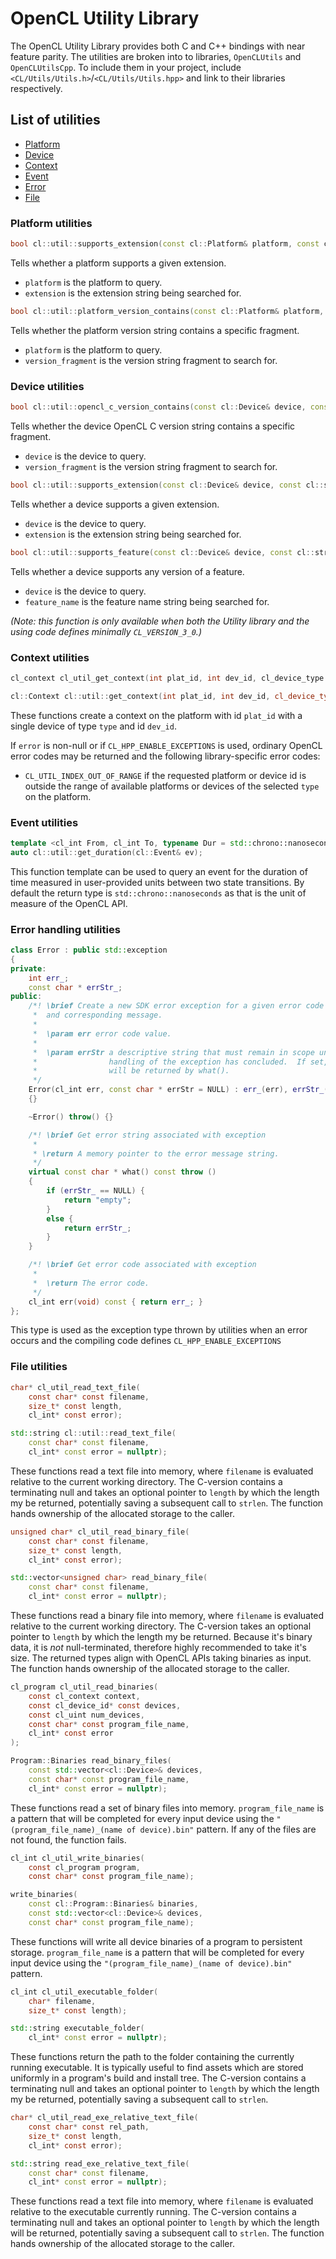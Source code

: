# OpenCL Utility Library

The OpenCL Utility Library provides both C and C++ bindings with near feature parity. The utilities are broken into to libraries, `OpenCLUtils` and `OpenCLUtilsCpp`. To include them in your project, include `<CL/Utils/Utils.h>`/`<CL/Utils/Utils.hpp>` and link to their libraries respectively.

## List of utilities

- [Platform](#platform-utilities)
- [Device](#device-utilities)
- [Context](#context-utilities)
- [Event](#event-utilities)
- [Error](#error-handling-utilities)
- [File](#file-utilities)

### Platform utilities

```c++
bool cl::util::supports_extension(const cl::Platform& platform, const cl::string& extension);
```
Tells whether a platform supports a given extension.
- `platform` is the platform to query.
- `extension` is the extension string being searched for.

```c++
bool cl::util::platform_version_contains(const cl::Platform& platform, const cl::string& version_fragment);
```
Tells whether the platform version string contains a specific fragment.
- `platform` is the platform to query.
- `version_fragment` is the version string fragment to search for.

### Device utilities

```c++
bool cl::util::opencl_c_version_contains(const cl::Device& device, const cl::string& version_fragment);
```
Tells whether the device OpenCL C version string contains a specific fragment.
- `device` is the device to query.
- `version_fragment` is the version string fragment to search for.

```c++
bool cl::util::supports_extension(const cl::Device& device, const cl::string& extension);
```
Tells whether a device supports a given extension.
- `device` is the device to query.
- `extension` is the extension string being searched for.

```c++
bool cl::util::supports_feature(const cl::Device& device, const cl::string& feature_name);
```
Tells whether a device supports any version of a feature.
- `device` is the device to query.
- `feature_name` is the feature name string being searched for.

_(Note: this function is only available when both the Utility library and the using code defines minimally `CL_VERSION_3_0`.)_
### Context utilities

```c
cl_context cl_util_get_context(int plat_id, int dev_id, cl_device_type type, cl_int* error);
```
```c++
cl::Context cl::util::get_context(int plat_id, int dev_id, cl_device_type type, cl_int* error = nullptr);
```

These functions create a context on the platform with id `plat_id` with a single device of type `type` and id `dev_id`.

If `error` is non-null or if `CL_HPP_ENABLE_EXCEPTIONS` is used, ordinary OpenCL error codes may be returned and the following library-specific error codes:

- `CL_UTIL_INDEX_OUT_OF_RANGE` if the requested platform or device id is outside the range of available platforms or devices of the selected `type` on the platform.

### Event utilities

```c++
template <cl_int From, cl_int To, typename Dur = std::chrono::nanoseconds>
auto cl::util::get_duration(cl::Event& ev);
```

This function template can be used to query an event for the duration of time measured in user-provided units between two state transitions. By default the return type is `std::chrono::nanoseconds` as that is the unit of measure of the OpenCL API.

### Error handling utilities

```c++
class Error : public std::exception
{
private:
    int err_;
    const char * errStr_;
public:
    /*! \brief Create a new SDK error exception for a given error code
     *  and corresponding message.
     *
     *  \param err error code value.
     *
     *  \param errStr a descriptive string that must remain in scope until
     *                handling of the exception has concluded.  If set, it
     *                will be returned by what().
     */
    Error(cl_int err, const char * errStr = NULL) : err_(err), errStr_(errStr)
    {}

    ~Error() throw() {}

    /*! \brief Get error string associated with exception
     *
     * \return A memory pointer to the error message string.
     */
    virtual const char * what() const throw ()
    {
        if (errStr_ == NULL) {
            return "empty";
        }
        else {
            return errStr_;
        }
    }

    /*! \brief Get error code associated with exception
     *
     *  \return The error code.
     */
    cl_int err(void) const { return err_; }
};
```
This type is used as the exception type thrown by utilities when an error occurs and the compiling code defines `CL_HPP_ENABLE_EXCEPTIONS`

### File utilities

```c
char* cl_util_read_text_file(
    const char* const filename,
    size_t* const length,
    cl_int* const error);
```

```c++
std::string cl::util::read_text_file(
    const char* const filename,
    cl_int* const error = nullptr);
```

These functions read a text file into memory, where `filename` is evaluated relative to the current working directory. The C-version contains a terminating null and takes an optional pointer to `length` by which the length my be returned, potentially saving a subsequent call to `strlen`. The function hands ownership of the allocated storage to the caller.

```c
unsigned char* cl_util_read_binary_file(
    const char* const filename,
    size_t* const length,
    cl_int* const error);
```

```c++
std::vector<unsigned char> read_binary_file(
    const char* const filename,
    cl_int* const error = nullptr);
```

These functions read a binary file into memory, where `filename` is evaluated relative to the current working directory. The C-version takes an optional pointer to `length` by which the length my be returned. Because it's binary data, it is _not_ null-terminated, therefore highly recommended to take it's size. The returned types align with OpenCL APIs taking binaries as input. The function hands ownership of the allocated storage to the caller.

```c
cl_program cl_util_read_binaries(
    const cl_context context,
    const cl_device_id* const devices,
    const cl_uint num_devices,
    const char* const program_file_name,
    cl_int* const error
);
```

```c++
Program::Binaries read_binary_files(
    const std::vector<cl::Device>& devices,
    const char* const program_file_name,
    cl_int* const error = nullptr);
```

These functions read a set of binary files into memory. `program_file_name` is a pattern that will be completed for every input device using the `"(program_file_name)_(name of device).bin"` pattern. If any of the files are not found, the function fails.

```c
cl_int cl_util_write_binaries(
    const cl_program program,
    const char* const program_file_name);
```

```c++
write_binaries(
    const cl::Program::Binaries& binaries,
    const std::vector<cl::Device>& devices,
    const char* const program_file_name);
```

These functions will write all device binaries of a program to persistent storage. `program_file_name` is a pattern that will be completed for every input device using the `"(program_file_name)_(name of device).bin"` pattern.

```c
cl_int cl_util_executable_folder(
    char* filename,
    size_t* const length);
```

```c++
std::string executable_folder(
    cl_int* const error = nullptr);
```

These functions return the path to the folder containing the currently running executable. It is typically useful to find assets which are stored uniformly in a program's build and install tree. The C-version contains a terminating null and takes an optional pointer to `length` by which the length my be returned, potentially saving a subsequent call to `strlen`.

```c
char* cl_util_read_exe_relative_text_file(
    const char* const rel_path,
    size_t* const length,
    cl_int* const error);
```

```c++
std::string read_exe_relative_text_file(
    const char* const filename,
    cl_int* const error = nullptr);
```

These functions read a text file into memory, where `filename` is evaluated relative to the executable currently running. The C-version contains a terminating null and takes an optional pointer to `length` by which the length will be returned, potentially saving a subsequent call to `strlen`. The function hands ownership of the allocated storage to the caller.
